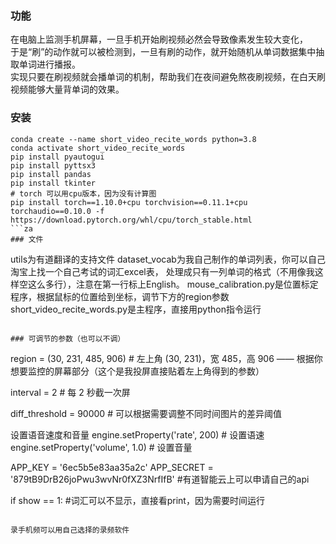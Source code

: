 
### 功能
在电脑上监测手机屏幕，一旦手机开始刷视频必然会导致像素发生较大变化， \
于是“刷”的动作就可以被检测到，一旦有刷的动作，就开始随机从单词数据集中抽取单词进行播报。 \
实现只要在刷视频就会播单词的机制，帮助我们在夜间避免熬夜刷视频，在白天刷视频能够大量背单词的效果。  


### 安装
```
conda create --name short_video_recite_words python=3.8
conda activate short_video_recite_words
pip install pyautogui
pip install pyttsx3
pip install pandas 
pip install tkinter
# torch 可以用cpu版本，因为没有计算图
pip install torch==1.10.0+cpu torchvision==0.11.1+cpu torchaudio==0.10.0 -f https://download.pytorch.org/whl/cpu/torch_stable.html
```za
### 文件
```
utils为有道翻译的支持文件
dataset_vocab为我自己制作的单词列表，你可以自己淘宝上找一个自己考试的词汇excel表，
处理成只有一列单词的格式（不用像我这样空这么多行），注意在第一行标上English。
mouse_calibration.py是位置标定程序，根据鼠标的位置给到坐标，调节下方的region参数
short_video_recite_words.py是主程序，直接用python指令运行
```

### 可调节的参数（也可以不调）
```
region = (30, 231, 485, 906)  # 左上角 (30, 231)，宽 485，高 906 —— 根据你想要监控的屏幕部分（这个是我投屏直接贴着左上角得到的参数）

interval = 2  # 每 2 秒截一次屏

diff_threshold = 90000  # 可以根据需要调整不同时间图片的差异阈值

设置语音速度和音量
engine.setProperty('rate', 200)  # 设置语速
engine.setProperty('volume', 1.0)  # 设置音量

APP_KEY = '6ec5b5e83aa35a2c'
APP_SECRET = '879tB9DrB26joPwu3wvNr0fXZ3NrfIfB'  #有道智能云上可以申请自己的api

if show == 1:  #词汇可以不显示，直接看print，因为需要时间运行

```

录手机频可以用自己选择的录频软件
